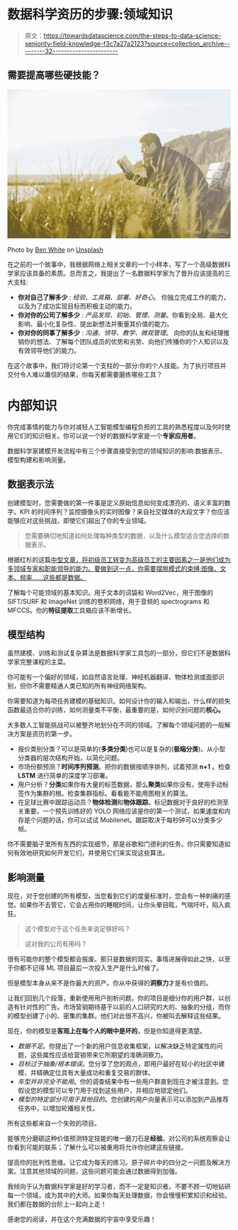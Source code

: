 # 数据科学资历的步骤:领域知识

> 原文：<https://towardsdatascience.com/the-steps-to-data-science-seniority-field-knowledge-f3c7a27a2123?source=collection_archive---------32----------------------->

## 需要提高哪些硬技能？

![](img/9be6e23bec8aa9099480209b3b11ef95.png)

Photo by [Ben White](https://unsplash.com/@benwhitephotography?utm_source=medium&utm_medium=referral) on [Unsplash](https://unsplash.com?utm_source=medium&utm_medium=referral)

在之前的一个故事中，我根据网络上相关文章的一个小样本，写了一个高级数据科学家应该具备的素质。总而言之，我提出了一名数据科学家为了晋升应该提高的三大支柱:

*   **你对自己了解多少** : *经验、工具箱、部署、好奇心*。
    你独立完成工作的能力，以及为了成功实现目标而积极主动的能力。
*   **你对你的公司了解多少** : *产品发现、初始、管理、测量*。你看到全局、最大化影响、最小化复杂性、提出新想法并衡量其价值的能力。
*   **你对你的同事了解多少** : *沟通、领导、教学、微观管理*。
    向你的队友和经理推销你的想法、了解每个团队成员的优势和劣势、向他们传播你的个人知识以及有效领导他们的能力。

在这个故事中，我们将讨论第一个支柱的一部分:你的个人技能。为了执行项目并交付令人难以置信的结果，你每天都需要磨练哪些工具？

# 内部知识

你完成事情的能力与你对减轻人工智能模型编程负担的工具的熟悉程度以及何时使用它们的知识相关。你可以说一个好的数据科学家是一个**专家应用者**。

数据科学家建模开发流程中有三个步骤直接受到您的领域知识的影响:数据表示、模型构建和影响测量。

## 数据表示法

创建模型时，您需要做的第一件事是定义原始信息如何变成漂亮的、语义丰富的数字。KPI 的时间序列？监控摄像头的实时图像？来自社交媒体的大段文字？你应该能够应对这些挑战，即使它们超出了你的专业领域。

> 您需要确切地知道如何处理每种类型的数据，以及什么模型适合您选择的数据表示。

根据红杉的这篇[中型文章，将初级员工转变为高级员工的主要因素之一是他们成为多领域专家和职能领导的能力。要做到这一点，你需要摆脱模式的束缚:图像、文本、频率……这些都是数据。](https://medium.com/sequoia-capital/progression-of-a-data-scientist-e1bebf8c8420)

了解每个可能领域的基本知识。用于文本的词袋和 Word2Vec，用于图像的 SIFT/SURF 和 ImageNet 训练的卷积网络，用于音频的 spectrograms 和 MFCCS。你的**特征提取**工具箱应该不断增长。

## 模型结构

虽然建模、训练和测试复杂算法是数据科学家工具包的一部分，但它们不是数据科学家完整课程的主菜。

你可能有一个偏好的领域，如自然语言处理、神经机器翻译、物体检测或面部识别，但你不需要精通人类已知的所有神经网络架构。

你需要知道为每项任务建模的基础知识。如何设计你的输入和输出，什么样的损失函数最适合你的训练，如何测量类不平衡，最重要的是，如何识别问题的**核心。**

大多数人工智能挑战可以被整齐地划分在不同的领域。了解每个领域问题的一般解决方案是资历的第一步。

*   报价类别分类？可以是简单的(**多类分类**)也可以是复杂的(**极端分类**)。从小型分类器的层次结构开始，以简化问题。
*   市场份额预测？**时间序列预测**。把你的数据按顺序排列，试着预测 **n+1** 。检查 **LSTM** 进行简单的深度学习部署。
*   用户分析？**分类**如果你有大量的标签数据，那么**聚类**如果你没有。使用手动标签作为集群的根。检查集群指标。看看能不能用图相关的算法。
*   在足球比赛中跟踪运动员？**物体检测**和**物体跟踪**。标记数据对于良好的检测至关重要。一个预先训练好的 YOLO 网络应该是你的第一个测试，如果速度和内存是个问题的话，你可以试试 Mobilenet。跟踪取决于每秒钟可以分类多少帧。

你不需要脑子里所有东西的实现细节，那是谷歌和门德利的任务。你只需要知道如何有效地研究如何开发它们，并使用它们来实现这些算法。

## 影响测量

现在，对于您创建的所有模型，当您看到它们的度量标准时，您会有一种刺痛的感觉。如果你不去管它，它会占用你的睡眠时间，让你头晕目眩，气喘吁吁，陷入疯狂。

> 这个模型对于这个任务来说足够好吗？
> 
> 这对我的公司有用吗？

很有可能你的整个模型都会报废。那只是数据的现实。事情进展得如此之快，以至于你都不记得 ML 项目最后一次投入生产是什么时候了。

但是模型本身从来不是你最大的资产。你从中获得的**洞察力**才是有价值的。

让我们回到几个段落，重新使用用户剖析问题。你的项目是细分你的用户群，以创造有针对性的广告。市场营销期待基于以前的人口研究的大的、抽象的分组，而你的模型创建了小的、密集的集群。他们对此很不高兴，你被叫去解释这些结果。

现在，你的模型是**客观上在每个人的眼中是坏的**，但是你知道得更清楚。

*   *数据不足*。你提出了一个新的用户信息收集框架，以解决缺乏特定属性的问题，这些属性应该给营销带来它所期望的准确洞察力。
*   *目标过于抽象/根本错误*。您分享了您的观点，即用户最好在较小的社区中建模，并精确定位具有大量成功和重复交易的群体。
*   *车型并非完全不能用*。你的调查结果中有一些用户群直到现在才被注意到。您假设您的模型可以专门用于找到这些用户，并相应地锁定他们。
*   *模型的特定部分可用于其他目的*。您创建的用户向量表示可以添加到产品推荐任务中，以增加轮播相关性。

所有这些都来自一个失败的项目。

能够充分磨砺这种价值预测特定技能的唯一磨刀石是**经验**。对公司的系统观察会让你看到可能的联系；了解什么可以被重用将允许你创建这些链接。

提高你的批判性思维。让它成为每天的练习。原子碎片中的四分之一问题及解决方案。注意其他领域的问题，这些问题可能会通过数据得到加强。

我倾向于认为数据科学家是好的学习者，而不一定是知识者。不要不顾一切地钻研每一个领域，成为其中的大师。如果你每天处理数据，你会慢慢积累知识和经验。我们都在数据的台阶上一起向上走！

感谢您的阅读，并在这个充满数据的宇宙中享受乐趣！